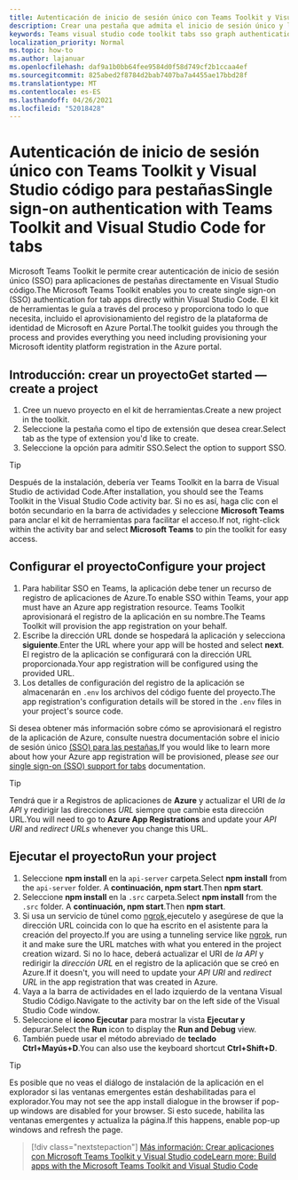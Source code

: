 ```yaml
---
title: Autenticación de inicio de sesión único con Teams Toolkit y Visual Studio código para pestañas
description: Crear una pestaña que admita el inicio de sesión único y las llamadas de Microsoft Graph directamente dentro de Visual Studio Code con Microsoft Teams Toolkit
keywords: Teams visual studio code toolkit tabs sso graph authentication Azure identity platform
localization_priority: Normal
ms.topic: how-to
ms.author: lajanuar
ms.openlocfilehash: daf9a1b0bb64fee9584d0f58d749cf2b1ccaa4ef
ms.sourcegitcommit: 825abed2f8784d2bab7407ba7a4455ae17bbd28f
ms.translationtype: MT
ms.contentlocale: es-ES
ms.lasthandoff: 04/26/2021
ms.locfileid: "52018428"
---
```

# <a name="single-sign-on-authentication-with-teams-toolkit-and-visual-studio-code-for-tabs"></a><span data-ttu-id="36e97-104">Autenticación de inicio de sesión único con Teams Toolkit y Visual Studio código para pestañas</span><span class="sxs-lookup"><span data-stu-id="36e97-104">Single sign-on authentication with Teams Toolkit and Visual Studio Code for tabs</span></span>

<span data-ttu-id="36e97-105">Microsoft Teams Toolkit le permite crear autenticación de inicio de sesión único (SSO) para aplicaciones de pestañas directamente en Visual Studio código.</span><span class="sxs-lookup"><span data-stu-id="36e97-105">The Microsoft Teams Toolkit enables you to create single sign-on (SSO) authentication  for tab apps directly within Visual Studio Code.</span></span> <span data-ttu-id="36e97-106">El kit de herramientas le guía a través del proceso y proporciona todo lo que necesita, incluido el aprovisionamiento del registro de la plataforma de identidad de Microsoft en Azure Portal.</span><span class="sxs-lookup"><span data-stu-id="36e97-106">The toolkit guides you through the process and provides everything you need including provisioning your Microsoft identity platform registration in the Azure portal.</span></span>

## <a name="get-started--create-a-project"></a><span data-ttu-id="36e97-107">Introducción: crear un proyecto</span><span class="sxs-lookup"><span data-stu-id="36e97-107">Get started — create a project</span></span>

1. <span data-ttu-id="36e97-108">Cree un nuevo proyecto en el kit de herramientas.</span><span class="sxs-lookup"><span data-stu-id="36e97-108">Create a new project in the toolkit.</span></span>
1. <span data-ttu-id="36e97-109">Seleccione la pestaña como el tipo de extensión que desea crear.</span><span class="sxs-lookup"><span data-stu-id="36e97-109">Select tab as the type of extension you'd like to create.</span></span>
1. <span data-ttu-id="36e97-110">Seleccione la opción para admitir SSO.</span><span class="sxs-lookup"><span data-stu-id="36e97-110">Select the option to support SSO.</span></span>

> [!TIP]
> <span data-ttu-id="36e97-111">Después de la instalación, debería ver Teams Toolkit en la barra de Visual Studio de actividad Code.</span><span class="sxs-lookup"><span data-stu-id="36e97-111">After installation, you should see the Teams Toolkit in the Visual Studio Code activity bar.</span></span> <span data-ttu-id="36e97-112">Si no es así, haga clic con el botón secundario en la barra de actividades y seleccione **Microsoft Teams** para anclar el kit de herramientas para facilitar el acceso.</span><span class="sxs-lookup"><span data-stu-id="36e97-112">If not, right-click within the activity bar and select **Microsoft Teams** to pin the toolkit for easy access.</span></span>

## <a name="configure-your-project"></a><span data-ttu-id="36e97-113">Configurar el proyecto</span><span class="sxs-lookup"><span data-stu-id="36e97-113">Configure your project</span></span>

1. <span data-ttu-id="36e97-114">Para habilitar SSO en Teams, la aplicación debe tener un recurso de registro de aplicaciones de Azure.</span><span class="sxs-lookup"><span data-stu-id="36e97-114">To enable SSO within Teams, your app must have an Azure app registration resource.</span></span> <span data-ttu-id="36e97-115">Teams Toolkit aprovisionará el registro de la aplicación en su nombre.</span><span class="sxs-lookup"><span data-stu-id="36e97-115">The Teams Toolkit will provision the app registration on your behalf.</span></span>
1. <span data-ttu-id="36e97-116">Escribe la dirección URL donde se hospedará la aplicación y selecciona **siguiente**.</span><span class="sxs-lookup"><span data-stu-id="36e97-116">Enter the URL where your app will be hosted and select **next**.</span></span> <span data-ttu-id="36e97-117">El registro de la aplicación se configurará con la dirección URL proporcionada.</span><span class="sxs-lookup"><span data-stu-id="36e97-117">Your app registration will be configured using the provided URL.</span></span>
1. <span data-ttu-id="36e97-118">Los detalles de configuración del registro de la aplicación se almacenarán en `.env` los archivos del código fuente del proyecto.</span><span class="sxs-lookup"><span data-stu-id="36e97-118">The app registration's configuration details will be stored in the `.env` files in your project's source code.</span></span>

<span data-ttu-id="36e97-119">Si desea obtener más información sobre cómo se aprovisionará  el registro de la aplicación de Azure, consulte nuestra documentación sobre el inicio de sesión único [(SSO) para las pestañas.](../tabs/how-to/authentication/auth-aad-sso.md)</span><span class="sxs-lookup"><span data-stu-id="36e97-119">If you would like to learn more about how your Azure app registration will be provisioned, please _see_  our [single sign-on (SSO) support for tabs](../tabs/how-to/authentication/auth-aad-sso.md) documentation.</span></span>

> [!TIP]
> <span data-ttu-id="36e97-120">Tendrá que ir a Registros de aplicaciones de **Azure** y actualizar el URI de *la API* y redirigir las direcciones *URL* siempre que cambie esta dirección URL.</span><span class="sxs-lookup"><span data-stu-id="36e97-120">You will need to go to **Azure App Registrations** and update your *API URI* and *redirect URLs* whenever you change this URL.</span></span>

## <a name="run-your-project"></a><span data-ttu-id="36e97-121">Ejecutar el proyecto</span><span class="sxs-lookup"><span data-stu-id="36e97-121">Run your project</span></span>

1. <span data-ttu-id="36e97-122">Seleccione **npm install** en la `api-server` carpeta.</span><span class="sxs-lookup"><span data-stu-id="36e97-122">Select **npm install** from the `api-server` folder.</span></span> <span data-ttu-id="36e97-123">A **continuación, npm start**.</span><span class="sxs-lookup"><span data-stu-id="36e97-123">Then **npm start**.</span></span>
1. <span data-ttu-id="36e97-124">Seleccione **npm install** en la `.src` carpeta.</span><span class="sxs-lookup"><span data-stu-id="36e97-124">Select **npm install** from the `.src` folder.</span></span> <span data-ttu-id="36e97-125">A **continuación, npm start**.</span><span class="sxs-lookup"><span data-stu-id="36e97-125">Then **npm start**.</span></span>
1. <span data-ttu-id="36e97-126">Si usa un servicio de túnel como [ngrok,](https://ngrok.com/)ejecutelo y asegúrese de que la dirección URL coincida con lo que ha escrito en el asistente para la creación del proyecto.</span><span class="sxs-lookup"><span data-stu-id="36e97-126">If you are using a tunneling service like [ngrok](https://ngrok.com/), run it and make sure the URL matches with what you entered in the project creation wizard.</span></span> <span data-ttu-id="36e97-127">Si no lo hace, deberá actualizar el URI de _la API_ y redirigir la _dirección URL_ en el registro de la aplicación que se creó en Azure.</span><span class="sxs-lookup"><span data-stu-id="36e97-127">If it doesn't, you will need to update your _API URI_ and _redirect URL_ in the app registration that was created in Azure.</span></span>
1. <span data-ttu-id="36e97-128">Vaya a la barra de actividades en el lado izquierdo de la ventana Visual Studio Código.</span><span class="sxs-lookup"><span data-stu-id="36e97-128">Navigate to the activity bar on the left side of the Visual Studio Code window.</span></span>
1. <span data-ttu-id="36e97-129">Seleccione el **icono Ejecutar** para mostrar la vista **Ejecutar y** depurar.</span><span class="sxs-lookup"><span data-stu-id="36e97-129">Select the **Run** icon to display the **Run and Debug** view.</span></span>
1. <span data-ttu-id="36e97-130">También puede usar el método abreviado de **teclado Ctrl+Mayús+D**.</span><span class="sxs-lookup"><span data-stu-id="36e97-130">You can also use the keyboard shortcut **Ctrl+Shift+D**.</span></span>

> [!TIP]
> <span data-ttu-id="36e97-131">Es posible que no veas el diálogo de instalación de la aplicación en el explorador si las ventanas emergentes están deshabilitadas para el explorador.</span><span class="sxs-lookup"><span data-stu-id="36e97-131">You may not see the app install dialogue in the browser if pop-up windows are disabled for your browser.</span></span> <span data-ttu-id="36e97-132">Si esto sucede, habilita las ventanas emergentes y actualiza la página.</span><span class="sxs-lookup"><span data-stu-id="36e97-132">If this happens, enable pop-up windows and refresh the page.</span></span>

> [!div class="nextstepaction"]
> [<span data-ttu-id="36e97-133">Más información: Crear aplicaciones con Microsoft Teams Toolkit y Visual Studio code</span><span class="sxs-lookup"><span data-stu-id="36e97-133">Learn more: Build apps with the Microsoft Teams Toolkit and Visual Studio Code</span></span>](visual-studio-code-overview.md)
